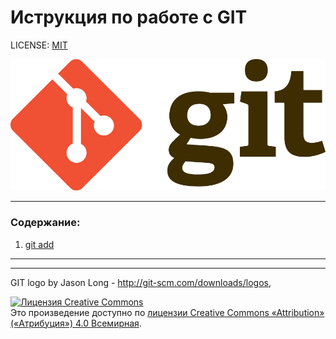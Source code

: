 # Иструкция по работе с GIT

 LICENSE: [MIT](./license.md)

![git-logo](Git-Logo-2Color.png)


---

### Содержание:
1. [git add](add.md)



----
----


GIT logo by Jason Long - http://git-scm.com/downloads/logos,

<a rel="license" href="http://creativecommons.org/licenses/by/4.0/"><img alt="Лицензия Creative Commons" style="border-width:0" src="https://i.creativecommons.org/l/by/4.0/88x31.png" /></a><br />Это произведение доступно по <a rel="license" href="http://creativecommons.org/licenses/by/4.0/">лицензии Creative Commons «Attribution» («Атрибуция») 4.0 Всемирная</a>.